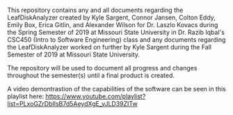 
This repository contains any and all documents regarding the LeafDiskAnalyzer created by Kyle Sargent, Connor Jansen, Colton Eddy, Emily Box, Erica Gitlin,
and Alexander Wilson for Dr. Laszlo Kovacs during the Spring Semester of 2019 at Missouri State University in Dr. Razib Iqbal's
CSC450 (Intro to Software Engineering) class and any documents regarding the LeafDiskAnalyzer worked on further by Kyle Sargent during the Fall Semester of 2019 at Missouri State University.


The repository will be used to document all progress and changes throughout the semester(s) until a final product is created.


A video demontrastion of the capabilities of the software can be seen in this playlist here: https://www.youtube.com/playlist?list=PLxoGZrDbIlsB7d5AeydXgE_vJLD39ZITw

